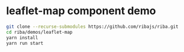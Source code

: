 # leaflet-map component demo

```bash
git clone --recurse-submodules https://github.com/ribajs/riba.git
cd riba/demos/leaflet-map
yarn install
yarn run start
```
